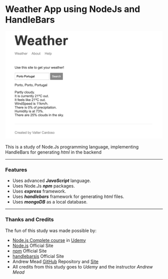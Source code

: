 
# Weather App using NodeJs and HandleBars
![NodeJs Weather App](./OtherFiles/weather-app.png)

This is a study of Node.Js programming language, implementing HandleBars for generating *html* in the backend

---

### Features
- Uses advanced ***JavaScript*** language.
- Uses Node.Js ***npm*** packages.
- Uses ***express*** framework.
- Uses ***handlebars*** framework for generating *html* files.
- Uses ***mongoDB*** as a local database.


---

### Thanks and Credits
The fun of this study was made possible by:
- [Node.js Complete course](https://www.udemy.com/course/the-complete-nodejs-developer-course-2/) in [Udemy](https://www.udemy.com/)
- [Node.js](https://nodejs.org/en/) Official Site
- [npm](https://www.npmjs.com) Official Site
- [handlebarsjs](https://handlebarsjs.com/) Official Site
- Andrew Mead [GitHub](https://github.com/andrewjmead/node-course-v3-code) Repository and [Site](https://mead.io/)
- All credits from this study goes to *Udemy* and the instructor *Andrew Mead*
